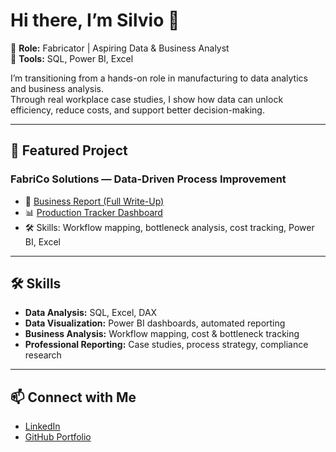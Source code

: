 # Hi there, I’m Silvio 👋  

🔹 **Role:** Fabricator | Aspiring Data & Business Analyst  
🔹 **Tools:** SQL, Power BI, Excel  

I’m transitioning from a hands-on role in manufacturing to data analytics and business analysis.  
Through real workplace case studies, I show how data can unlock efficiency, reduce costs, and support better decision-making.  

---

## 📂 Featured Project  
### FabriCo Solutions — Data-Driven Process Improvement  
- 📄 [Business Report (Full Write-Up)](case-study-fabrico/Business_report_v1.pdf)  
- 📊 [Production Tracker Dashboard](case-study-fabrico/company_production_tracker.pdf)  
- 🛠 Skills: Workflow mapping, bottleneck analysis, cost tracking, Power BI, Excel

---

## 🛠 Skills  
- **Data Analysis:** SQL, Excel, DAX  
- **Data Visualization:** Power BI dashboards, automated reporting  
- **Business Analysis:** Workflow mapping, cost & bottleneck tracking  
- **Professional Reporting:** Case studies, process strategy, compliance research  

---

## 📫 Connect with Me  
- [LinkedIn](https://www.linkedin.com/in/silvio-cesar-serafin/)
- [GitHub Portfolio](https://github.com/SilvioSerafin/silvio-data-portfolio)  
